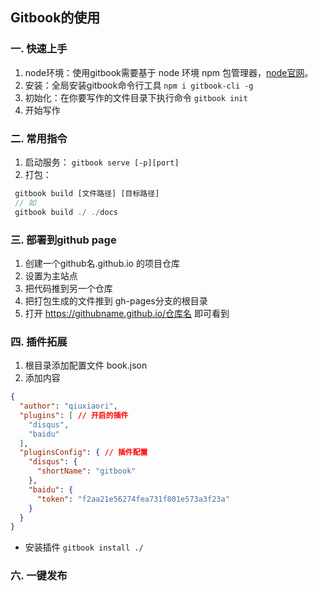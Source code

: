 ## Gitbook的使用

### 一. 快速上手
1. node环境：使用gitbook需要基于 node 环境 npm 包管理器，[node官网](https://nodejs.org/en/)。
2. 安装：全局安装gitbook命令行工具 `npm i gitbook-cli -g `
3. 初始化：在你要写作的文件目录下执行命令 `gitbook init`
4. 开始写作

### 二. 常用指令
1. 启动服务： `gitbook serve [-p][port]`
2. 打包：

```js
 gitbook build [文件路径] [目标路径]
 // 如
 gitbook build ./ ./docs
```

### 三. 部署到github page
1. 创建一个github名.github.io 的项目仓库
2. 设置为主站点
3. 把代码推到另一个仓库
4. 把打包生成的文件推到 gh-pages分支的根目录
5. 打开 https://githubname.github.io/仓库名 即可看到

### 四. 插件拓展
1. 根目录添加配置文件 book.json
2. 添加内容

```json
{
  "author": "qiuxiaori",
  "plugins": [ // 开启的插件
    "disqus",
    "baidu"
  ],
  "pluginsConfig": { // 插件配置
    "disqus": {
      "shortName": "gitbook"
    },
    "baidu": {
      "token": "f2aa21e56274fea731f801e573a3f23a"
    }
  }
}
```

* 安装插件 `gitbook install ./`

### 六. 一键发布